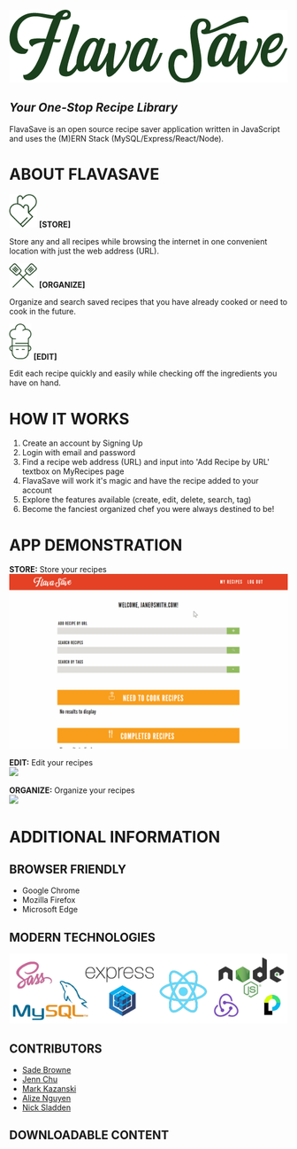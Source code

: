 [![alt FSlogo](./src/images/logo_green.png)](http://www.flavasave.com)

## _Your One-Stop Recipe Library_

FlavaSave is an open source recipe saver application written in JavaScript and uses the (M)ERN Stack (MySQL/Express/React/Node).

# ABOUT FLAVASAVE

<img src="./src/images/mitts.png" width="50"> **[STORE]**

Store any and all recipes while browsing the internet in one convenient location with just the web address (URL).

<img src="./src/images/spatulas.png" width="50"> **[ORGANIZE]**

Organize and search saved recipes that you have already cooked or need to cook in the future.

<img src="./src/images/chef_green.png" width="40"> **[EDIT]**

Edit each recipe quickly and easily while checking off the ingredients you have on hand.

# HOW IT WORKS

1.  Create an account by Signing Up
2.  Login with email and password
3.  Find a recipe web address (URL) and input into 'Add Recipe by URL' textbox on MyRecipes page
4.  FlavaSave will work it's magic and have the recipe added to your account
5.  Explore the features available (create, edit, delete, search, tag)
6.  Become the fanciest organized chef you were always destined to be!

# APP DEMONSTRATION

**STORE:** Store your recipes<br>
<img src="./src/images/FSStore.gif" width="600">
<br>

**EDIT:** Edit your recipes<br>
<img src="./src/images/FSEdit.gif" width="600">

**ORGANIZE:** Organize your recipes<br>
<img src="./src/images/FSOrganize.gif" width="600">

# ADDITIONAL INFORMATION

## BROWSER FRIENDLY

* Google Chrome
* Mozilla Firefox
* Microsoft Edge

## MODERN TECHNOLOGIES

<img src="./src/images/ModTech.png">

## CONTRIBUTORS

* [Sade Browne](http://www.github.com/sbribrowne)
* [Jenn Chu](http://www.github.com/jquinnie)
* [Mark Kazanski](http://www.github.com/markkazanski)
* [Alize Nguyen](http://www.github.com/alizenguyen)
* [Nick Sladden](http://www.github.com/nickoliasxii)

## DOWNLOADABLE CONTENT
